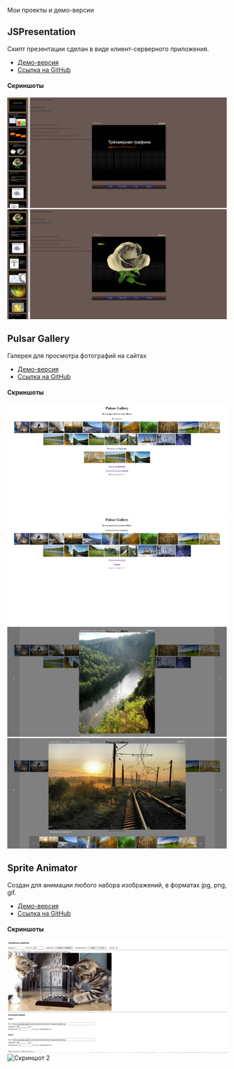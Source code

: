Мои проекты и демо-версии


JSPresentation
-----------------------------------

Скипт презентации сделан в виде клиент-серверного приложения.

* [Демо-версия](./demo/jspresentation/)
* [Ссылка на GitHub](https://github.com/scriptfuture/jspresentation)


#### Скриншоты

![Скриншот 1](./screenshots/jspresentation/jspr-0.png)
![Скриншот 2](./screenshots/jspresentation/jspr-1.png)


Pulsar Gallery
-----------------------------------

Галерея для просмотра фотографий на сайтах

* [Демо-версия](./demo/pulsargallery/examples/index.html)
* [Ссылка на GitHub](https://github.com/scriptfuture/pulsargallery)


#### Скриншоты

![Скриншот 1](./screenshots/pulsargallery/pg-0.png)
![Скриншот 2](./screenshots/pulsargallery/pg-1.png)
![Скриншот 3](./screenshots/pulsargallery/pg-2.png)
![Скриншот 4](./screenshots/pulsargallery/pg-3.png)


Sprite Animator
-----------------------------------

Cоздан для анимации любого набора изображений, в форматах jpg, png, gif. 

* [Демо-версия](./demo/spriteanimator/demo/index.html)
* [Ссылка на GitHub](https://github.com/scriptfuture/spriteanimator)


#### Скриншоты

![Скриншот 1](./screenshots/spriteanimator/sa-0.png)
![Скриншот 2](./screenshots/spriteanimator/pg-1.png)